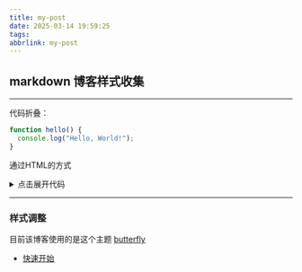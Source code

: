 ```yaml
---
title: my-post
date: 2025-03-14 19:59:25
tags:
abbrlink: my-post
---
```


## markdown 博客样式收集

---

代码折叠：

``` javascript
function hello() {
  console.log("Hello, World!");
}
```

通过HTML的方式

<details>
<summary>点击展开代码</summary>

``` javascript
function hello() {
  console.log("Hello, World!");
}
```

</details>

---

### 样式调整

目前该博客使用的是这个主题 [butterfly](https://butterfly.js.org/)

- [快速开始](https://butterfly.js.org/posts/21cfbf15/)

